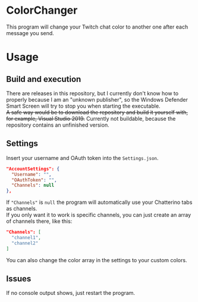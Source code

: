 # ColorChanger
This program will change your Twitch chat color to another one after each message you send.

# Usage
## Build and execution
There are releases in this repository, but I currently don't know how to properly because I am an "unknown publisher", so the Windows Defender Smart Screen will try to stop you when starting the executable.<br />
~~A safe way would be to download the repository and build it yourself with, for example, Visual Studio 2019.~~
Currently not buildable, because the repository contains an unfinished version.
## Settings
Insert your username and OAuth token into the ```Settings.json```.
```json
"AccountSettings": {
  "Username": "",
  "OAuthToken": "",
  "Channels": null
},
```
If ```"Channels"``` is ```null``` the program will automatically use your Chatterino tabs as channels.<br />
If you only want it to work is specific channels, you can just create an array of channels there, like this:<br />
```json
"Channels": [
  "channel1",
  "channel2"
]
```
You can also change the color array in the settings to your custom colors.
## Issues
If no console output shows, just restart the program.
